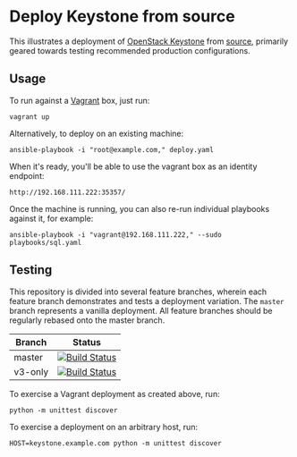 Deploy Keystone from source
===========================

This illustrates a deployment of [OpenStack
Keystone](http://keystone.openstack.org/) from
[source](https://github.com/openstack/keystone), primarily geared towards
testing recommended production configurations.

Usage
-----

To run against a [Vagrant](http://www.vagrantup.com/) box, just run:

    vagrant up

Alternatively, to deploy on an existing machine:

    ansible-playbook -i "root@example.com," deploy.yaml

When it's ready, you'll be able to use the vagrant box as an identity endpoint:

    http://192.168.111.222:35357/

Once the machine is running, you can also re-run individual playbooks against
it, for example:

    ansible-playbook -i "vagrant@192.168.111.222," --sudo playbooks/sql.yaml

Testing
-------

This repository is divided into several feature branches, wherein each feature
branch demonstrates and tests a deployment variation. The `master` branch
represents a vanilla deployment. All feature branches should be regularly
rebased onto the master branch.

| Branch  | Status                                                                                                                         |
|---------|--------------------------------------------------------------------------------------------------------------------------------|
| master  | [![Build Status](https://travis-ci.org/dolph/keystone-deploy.svg?branch=master)](https://travis-ci.org/dolph/keystone-deploy)  |
| v3-only | [![Build Status](https://travis-ci.org/dolph/keystone-deploy.svg?branch=v3-only)](https://travis-ci.org/dolph/keystone-deploy) |

To exercise a Vagrant deployment as created above, run:

    python -m unittest discover

To exercise a deployment on an arbitrary host, run:

    HOST=keystone.example.com python -m unittest discover
